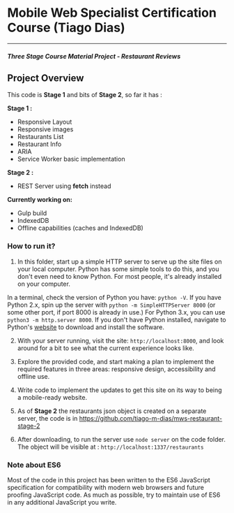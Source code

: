 # Mobile Web Specialist Certification Course (Tiago Dias)
---
#### _Three Stage Course Material Project - Restaurant Reviews_

## Project Overview

This code is **Stage 1** and bits of **Stage 2**, so far it has :

**Stage 1 :**
* Responsive Layout
* Responsive images
* Restaurants List
* Restaurant Info
* ARIA
* Service Worker basic implementation

**Stage 2 :**
* REST Server using **fetch** instead



**Currently working on:**
* Gulp build
* IndexedDB
* Offline capabilities (caches and IndexedDB)


### How to run it?

1. In this folder, start up a simple HTTP server to serve up the site files on your local computer. Python has some simple tools to do this, and you don't even need to know Python. For most people, it's already installed on your computer.

In a terminal, check the version of Python you have: `python -V`. If you have Python 2.x, spin up the server with `python -m SimpleHTTPServer 8000` (or some other port, if port 8000 is already in use.) For Python 3.x, you can use `python3 -m http.server 8000`. If you don't have Python installed, navigate to Python's [website](https://www.python.org/) to download and install the software.

2. With your server running, visit the site: `http://localhost:8000`, and look around for a bit to see what the current experience looks like.
3. Explore the provided code, and start making a plan to implement the required features in three areas: responsive design, accessibility and offline use.
4. Write code to implement the updates to get this site on its way to being a mobile-ready website.



5. As of **Stage 2** the restaurants json object is created on a separate server, the code is in https://github.com/tiago-m-dias/mws-restaurant-stage-2

6. After downloading, to run the server use `node server` on the code folder. The object will be visible at : `http://localhost:1337/restaurants`


### Note about ES6

Most of the code in this project has been written to the ES6 JavaScript specification for compatibility with modern web browsers and future proofing JavaScript code. As much as possible, try to maintain use of ES6 in any additional JavaScript you write.
